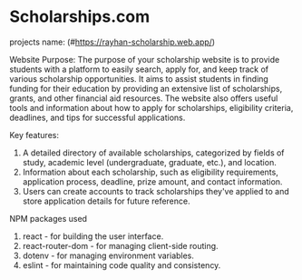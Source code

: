 # Scholarships.com

projects name: (#https://rayhan-scholarship.web.app/)


Website Purpose: The purpose of your scholarship website is to provide students with a platform to easily search, apply for, and keep track of various scholarship opportunities. It aims to assist students in finding funding for their education by providing an extensive list of scholarships, grants, and other financial aid resources. The website also offers useful tools and information about how to apply for scholarships, eligibility criteria, deadlines, and tips for successful applications.

Key features:
1. A detailed directory of available scholarships, categorized by fields of study, academic level (undergraduate, graduate, etc.), and location.
2. Information about each scholarship, such as eligibility requirements, application process, deadline, prize amount, and contact information.
3. Users can create accounts to track scholarships they've applied to and store application details for future reference.



NPM packages used
1.  react - for building the user interface.
2. react-router-dom - for managing client-side routing.
3. dotenv - for managing environment variables.
4. eslint - for maintaining code quality and consistency.